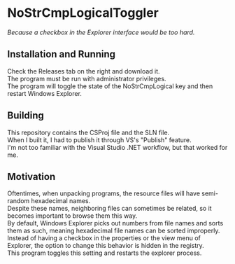 # NoStrCmpLogicalToggler
*Because a checkbox in the Explorer interface would be too hard.*  

## Installation and Running  
Check the Releases tab on the right and download it.  
The program must be run with administrator privileges.  
The program will toggle the state of the NoStrCmpLogical key and then restart Windows Explorer.  

## Building  
This repository contains the CSProj file and the SLN file.  
When I built it, I had to publish it through VS's "Publish" feature.  
I'm not too familiar with the Visual Studio .NET workflow, but that worked for me.  

## Motivation  
Oftentimes, when unpacking programs, the resource files will have semi-random hexadecimal names.  
Despite these names, neighboring files can sometimes be related, so it becomes important to browse them this way.  
By default, Windows Explorer picks out numbers from file names and sorts them as such, meaning hexadecimal file names can be sorted improperly.  
Instead of having a checkbox in the properties or the view menu of Explorer, the option to change this behavior is hidden in the registry.  
This program toggles this setting and restarts the explorer process.
